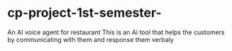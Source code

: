 # cp-project-1st-semester-
An AI voice agent for restaurant
This is an Ai tool that helps the customers by communicating with them and response them verbaly 
